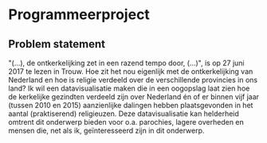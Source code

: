# Programmeerproject

Problem statement
-----------------

"(...), de ontkerkelijking zet in een razend tempo door, (...)", is op 27 juni 2017 te lezen in Trouw. Hoe zit het nou eigenlijk met de ontkerkelijking van Nederland en hoe is religie verdeeld over de verschillende provincies in ons land? Ik wil een datavisualisatie maken die in een oogopslag laat zien hoe de kerkelijke gezindten verdeeld zijn over Nederland én of er binnen vijf jaar (tussen 2010 en 2015) aanzienlijke dalingen hebben plaatsgevonden in het aantal (praktiserend)  religieuzen. Deze datavisualisatie kan helderheid omtrent dit onderwerp bieden voor o.a. parochies, lagere overheden en mensen die, net als ik, geïnteresseerd zijn in dit onderwerp. 

